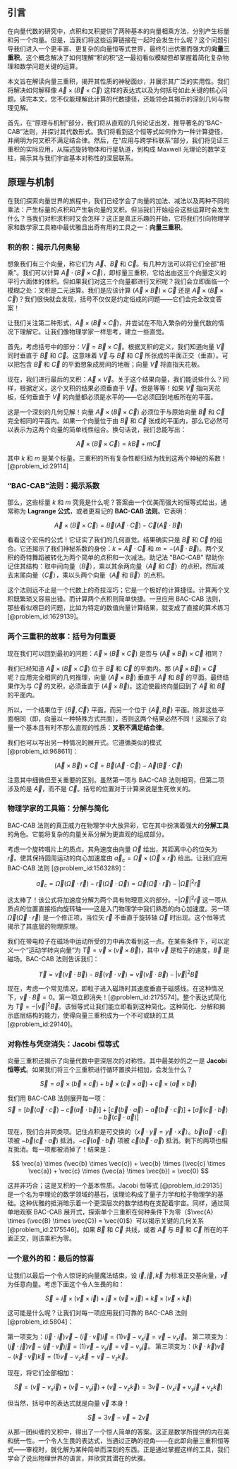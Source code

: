## 引言
在向量代数的研究中，点积和叉积提供了两种基本的向量相乘方法，分别产生标量和另一个向量。但是，当我们将这些运算链接在一起时会发生什么呢？这个问题引导我们进入一个更丰富、更复杂的向量恒等式世界，最终引出优雅而强大的**向量三重积**。这个概念解决了如何理解“积的积”这一最初看似模糊但却掌握着简化复杂物理和数学问题关键的运算。

本文旨在解读向量三重积，揭开其性质的神秘面纱，并展示其广泛的实用性。我们将解决如何解释像 $\vec{A} \times (\vec{B} \times \vec{C})$ 这样的表达式以及为何括号如此关键的核心问题。读完本文，您不仅能理解此计算的代数捷径，还能领会其揭示的深刻几何与物理见解。

首先，在“原理与机制”部分，我们将从直观的几何论证出发，推导著名的“BAC-CAB”法则，并探讨其代数形式。我们将看到这个恒等式如何作为一种计算捷径，并阐明为何叉积不满足结合律。然后，在“应用与跨学科联系”部分，我们将见证三重积的实际应用，从描述旋转物体和行星轨道，到构成 Maxwell 光理论的数学支柱，揭示其与我们宇宙基本对称性的深层联系。

## 原理与机制

在我们探索向量世界的旅程中，我们已经学会了向量的加法、减法以及两种不同的乘法：产生标量的点积和产生新向量的叉积。但当我们开始组合这些运算时会发生什么？当我们对积求积时又会怎样？这正是真正乐趣的开始，它将我们引向物理学家和数学家工具箱中最优雅且出奇有用的工具之一：**向量三重积**。

### 积的积：揭示几何奥秘

想象我们有三个向量，称它们为 $\vec{A}$、$\vec{B}$ 和 $\vec{C}$。有几种方法可以将它们全部“相乘”。我们可以计算 $\vec{A} \cdot (\vec{B} \times \vec{C})$，即标量三重积，它给出由这三个向量定义的平行六面体的体积。但如果我们对这三个向量都进行叉积呢？我们会立即面临一个模糊之处：叉积是二元运算。我们是应该计算 $(\vec{A} \times \vec{B}) \times \vec{C}$ 还是 $\vec{A} \times (\vec{B} \times \vec{C})$？我们很快就会发现，括号不仅仅是约定俗成的问题——它们会完全改变答案！

让我们关注第二种形式，$\vec{A} \times (\vec{B} \times \vec{C})$，并尝试在不陷入繁杂的分量代数的情况下理解它。让我们像物理学家一样思考，建立一些直觉。

首先，考虑括号中的部分：$\vec{V} = \vec{B} \times \vec{C}$。根据叉积的定义，我们知道向量 $\vec{V}$ 同时垂直于 $\vec{B}$ 和 $\vec{C}$。这意味着 $\vec{V}$ 与 $\vec{B}$ 和 $\vec{C}$ 所张成的平面正交（垂直）。可以把包含 $\vec{B}$ 和 $\vec{C}$ 的平面想象成房间的地板；向量 $\vec{V}$ 将直指天花板。

现在，我们进行最后的叉积：$\vec{A} \times \vec{V}$。关于这个结果向量，我们能说些什么？同样，根据定义，这个叉积的结果必须垂直于 $\vec{V}$。但是等等！如果 $\vec{V}$ 指向天花板，任何垂直于 $\vec{V}$ 的向量都必须是水平的——它必须回到地板所在的平面。

这是一个深刻的几何见解！向量 $\vec{A} \times (\vec{B} \times \vec{C})$ 必须位于与原始向量 $\vec{B}$ 和 $\vec{C}$ 完全相同的平面内。如果一个向量位于由 $\vec{B}$ 和 $\vec{C}$ 张成的平面内，那么它必然可以表示为这两个向量的简单线性组合。换句话说，我们总能写出：

$$ \vec{A} \times (\vec{B} \times \vec{C}) = k\vec{B} + m\vec{C} $$

其中 $k$ 和 $m$ 是某个标量。三重积的所有复杂性都归结为找到这两个神秘的系数！ [@problem_id:29114]

### “BAC-CAB”法则：揭示系数

那么，这些标量 $k$ 和 $m$ 究竟是什么呢？答案由一个优美而强大的恒等式给出，通常称为 **Lagrange 公式**，或者更易记的 **BAC-CAB 法则**。它表明：

$$ \vec{A} \times (\vec{B} \times \vec{C}) = \vec{B}(\vec{A} \cdot \vec{C}) - \vec{C}(\vec{A} \cdot \vec{B}) $$

看看这个宏伟的公式！它证实了我们的几何直觉。结果确实只是 $\vec{B}$ 和 $\vec{C}$ 的组合。它还揭示了我们神秘系数的身份：$k = \vec{A} \cdot \vec{C}$ 和 $m = -(\vec{A} \cdot \vec{B})$。两个叉积的奇特舞蹈被转化为两个简单的点积和一次减法。助记法 "BAC-CAB" 帮助你记住其结构：取中间向量（$\vec{B}$），乘以其余两向量（$\vec{A}$ 和 $\vec{C}$）的点积，然后减去末尾向量（$\vec{C}$），乘以头两个向量（$\vec{A}$ 和 $\vec{B}$）的点积。

这个法则远不止是一个代数上的奇技淫巧；它是一个极好的计算捷径。计算两个叉积既繁琐又容易出错。而计算两个点积则简单快捷。一旦应用 BAC-CAB 法则，那些看似艰巨的问题，比如为特定的数值向量计算结果，就变成了直接的算术练习 [@problem_id:1629139]。

### 两个三重积的故事：括号为何重要

现在我们可以回到最初的问题：$\vec{A} \times (\vec{B} \times \vec{C})$ 是否与 $(\vec{A} \times \vec{B}) \times \vec{C}$ 相同？

我们已经知道 $\vec{A} \times (\vec{B} \times \vec{C})$ 位于 $\vec{B}$ 和 $\vec{C}$ 的平面内。那 $(\vec{A} \times \vec{B}) \times \vec{C}$ 呢？应用完全相同的几何推理，向量 $(\vec{A} \times \vec{B})$ 垂直于 $\vec{A}$ 和 $\vec{B}$ 的平面。最终结果作为与 $\vec{C}$ 的叉积，必须垂直于 $(\vec{A} \times \vec{B})$。这迫使最终向量回到了 $\vec{A}$ 和 $\vec{B}$ 的平面内。

所以，一个结果位于 $\{\vec{B}, \vec{C}\}$ 平面，而另一个位于 $\{\vec{A}, \vec{B}\}$ 平面。除非这些平面相同（即，向量以一种特殊方式共面），否则这两个结果必然不同！这揭示了向量一个基本且有时不那么直观的性质：**叉积不满足结合律**。

我们也可以写出另一种情况的展开式。它遵循类似的模式 [@problem_id:968611]：

$$ (\vec{A} \times \vec{B}) \times \vec{C} = \vec{B}(\vec{A} \cdot \vec{C}) - \vec{A}(\vec{B} \cdot \vec{C}) $$

注意其中细微但至关重要的区别。虽然第一项与 BAC-CAB 法则相同，但第二项涉及的是 $\vec{A}$，而不是 $\vec{C}$。括号的位置对于计算来说是生死攸关的。

### 物理学家的工具箱：分解与简化

BAC-CAB 法则的真正威力在物理学中大放异彩，它在其中扮演着强大的**分解工具**的角色。它能将复杂的向量关系分解为更直观的组成部分。

考虑一个旋转唱片上的质点。其角速度由向量 $\vec{\Omega}$ 给出，其距离中心的位矢为 $\vec{r}$。使其保持圆周运动的向心加速度由 $\vec{a}_c = \vec{\Omega} \times (\vec{\Omega} \times \vec{r})$ 给出。让我们应用 BAC-CAB 法则 [@problem_id:1563289]：

$$ \vec{a}_c = \vec{\Omega}(\vec{\Omega} \cdot \vec{r}) - \vec{r}(\vec{\Omega} \cdot \vec{\Omega}) = \vec{\Omega}(\vec{\Omega} \cdot \vec{r}) - |\vec{\Omega}|^2 \vec{r} $$

这太棒了！该公式将加速度分解为两个具有物理意义的部分。$-|\vec{\Omega}|^2 \vec{r}$ 这一项从质点的位置直接指向旋转轴——这是入门物理学中我们熟悉的向心加速度。另一项 $\vec{\Omega}(\vec{\Omega} \cdot \vec{r})$ 是一个修正项，当位矢 $\vec{r}$ 不垂直于旋转轴 $\vec{\Omega}$ 时出现。这个恒等式揭示了其底层的物理原理。

我们在带电粒子在磁场中运动所受的力中再次看到这一点。在某些条件下，可以定义一个“运动学转向向量”为 $\vec{T} = \vec{v} \times (\vec{v} \times \vec{B})$，其中 $\vec{v}$ 是粒子的速度，$\vec{B}$ 是磁场。BAC-CAB 法则告诉我们：

$$ \vec{T} = \vec{v}(\vec{v} \cdot \vec{B}) - \vec{B}(\vec{v} \cdot \vec{v}) = \vec{v}(\vec{v} \cdot \vec{B}) - |\vec{v}|^2 \vec{B} $$

现在，考虑一个常见情况，即粒子进入磁场时其速度垂直于磁感线。在这种情况下，$\vec{v} \cdot \vec{B} = 0$。第一项立即消失！[@problem_id:2175574]。整个表达式简化为 $\vec{T} = -|\vec{v}|^2 \vec{B}$。该恒等式让我们能立即看到这种简化。这种简化、分解和揭示底层结构的能力，使得向量三重积成为一个不可或缺的工具 [@problem_id:29140]。

### 对称性与凭空消失：Jacobi 恒等式

向量三重积还揭示了向量代数中更深层次的对称性。其中最美妙的之一是 **Jacobi 恒等式**。如果我们将三个三重积进行循环置换并相加，会发生什么？

$$ \vec{S} = \vec{a} \times (\vec{b} \times \vec{c}) + \vec{b} \times (\vec{c} \times \vec{a}) + \vec{c} \times (\vec{a} \times \vec{b}) $$

我们用 BAC-CAB 法则展开每一项：
$$ \vec{S} = \left[ \vec{b}(\vec{a} \cdot \vec{c}) - \vec{c}(\vec{a} \cdot \vec{b}) \right] + \left[ \vec{c}(\vec{b} \cdot \vec{a}) - \vec{a}(\vec{b} \cdot \vec{c}) \right] + \left[ \vec{a}(\vec{c} \cdot \vec{b}) - \vec{b}(\vec{c} \cdot \vec{a}) \right] $$

现在，我们合并同类项。记住点积是可交换的（$\vec{x} \cdot \vec{y} = \vec{y} \cdot \vec{x}$）。$\vec{b}(\vec{a} \cdot \vec{c})$ 项被 $-\vec{b}(\vec{c} \cdot \vec{a})$ 抵消。$-\vec{c}(\vec{a} \cdot \vec{b})$ 项被 $\vec{c}(\vec{b} \cdot \vec{a})$ 抵消。剩下的两项也相互抵消。每一项都被消掉了！结果是：

$$ \vec{a} \times (\vec{b} \times \vec{c}) + \vec{b} \times (\vec{c} \times \vec{a}) + \vec{c} \times (\vec{a} \times \vec{b}) = \vec{0} $$

这并非巧合；这是叉积的一个基本性质。Jacobi 恒等式 [@problem_id:29135] 是一个名为李理论的数学领域的基石，该理论构成了量子力学和粒子物理学的基础。这种优雅的抵消暗示着一个更深层次的数学结构在支配着宇宙。同样，通过简单地观察 BAC-CAB 展开式，探索单个三重积在何种条件下为零（$\vec{A} \times (\vec{B} \times \vec{C}) = \vec{0}$）可以揭示关键的几何关系 [@problem_id:2175546]。如果 $\vec{B}$ 和 $\vec{C}$ 共线，或者 $\vec{A}$ 与 $\vec{B}$ 和 $\vec{C}$ 所在的平面正交，则该乘积为零。

### 一个意外的和：最后的惊喜

让我们以最后一个令人惊讶的向量魔法结束。设 $\vec{i}, \vec{j}, \vec{k}$ 为标准正交基向量，$\vec{v}$ 为任意向量。考虑下面这个令人生畏的和：

$$ \vec{S} = \vec{i} \times (\vec{v} \times \vec{i}) + \vec{j} \times (\vec{v} \times \vec{j}) + \vec{k} \times (\vec{v} \times \vec{k}) $$

这可能是什么呢？让我们对每一项应用我们可靠的 BAC-CAB 法则 [@problem_id:5804]：

第一项变为：$(\vec{i} \cdot \vec{i})\vec{v} - (\vec{i} \cdot \vec{v})\vec{i} = (1)\vec{v} - v_x\vec{i} = \vec{v} - v_x\vec{i}$。
第二项变为：$(\vec{j} \cdot \vec{j})\vec{v} - (\vec{j} \cdot \vec{v})\vec{j} = (1)\vec{v} - v_y\vec{j} = \vec{v} - v_y\vec{j}$。
第三项变为：$(\vec{k} \cdot \vec{k})\vec{v} - (\vec{k} \cdot \vec{v})\vec{k} = (1)\vec{v} - v_z\vec{k} = \vec{v} - v_z\vec{k}$。

现在，将它们全部相加：

$$ \vec{S} = (\vec{v} - v_x\vec{i}) + (\vec{v} - v_y\vec{j}) + (\vec{v} - v_z\vec{k}) = 3\vec{v} - (v_x\vec{i} + v_y\vec{j} + v_z\vec{k}) $$

但当然，括号中的表达式就是向量 $\vec{v}$ 本身！

$$ \vec{S} = 3\vec{v} - \vec{v} = 2\vec{v} $$

从那一团纠缠的叉积中，得出了一个惊人简单的答案。这正是数学所提供的内在美和统一性。一个令人生畏的表达式，当通过正确的视角——在此即向量三重积恒等式——审视时，就化解为某种简单而深刻的东西。正是通过掌握这样的工具，我们学会了说出物理世界的语言，并欣赏其潜在的优雅。

